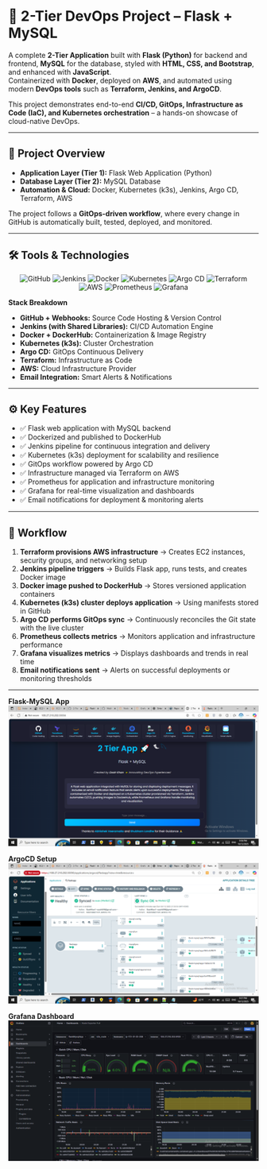 # 🚀 2-Tier DevOps Project – Flask + MySQL  

A complete **2-Tier Application** built with **Flask (Python)** for backend and frontend, **MySQL** for the database, styled with **HTML, CSS, and Bootstrap**, and enhanced with **JavaScript**.  
Containerized with **Docker**, deployed on **AWS**, and automated using modern **DevOps tools** such as **Terraform, Jenkins, and ArgoCD**.


This project demonstrates end-to-end **CI/CD, GitOps, Infrastructure as Code (IaC), and Kubernetes orchestration** – a hands-on showcase of cloud-native DevOps.  

---

## 📌 Project Overview  

- **Application Layer (Tier 1):** Flask Web Application (Python)  
- **Database Layer (Tier 2):** MySQL Database  
- **Automation & Cloud:** Docker, Kubernetes (k3s), Jenkins, Argo CD, Terraform, AWS  

The project follows a **GitOps-driven workflow**, where every change in GitHub is automatically built, tested, deployed, and monitored.  

---

## 🛠 Tools & Technologies  

<p align="center">
  <img src="https://cdn.jsdelivr.net/gh/devicons/devicon/icons/github/github-original.svg" width="40" title="GitHub"/>
  <img src="https://cdn.jsdelivr.net/gh/devicons/devicon/icons/jenkins/jenkins-original.svg" width="40" title="Jenkins"/>
  <img src="https://cdn.jsdelivr.net/gh/devicons/devicon/icons/docker/docker-original.svg" width="40" title="Docker"/>
  <img src="https://cdn.jsdelivr.net/gh/devicons/devicon/icons/kubernetes/kubernetes-plain.svg" width="40" title="Kubernetes"/>
  <img src="https://argo-cd.readthedocs.io/en/stable/assets/logo.png" width="40" title="Argo CD"/>
  <img src="https://cdn.jsdelivr.net/gh/devicons/devicon/icons/terraform/terraform-original.svg" width="40" title="Terraform"/>
  <img src="https://cdn.jsdelivr.net/gh/devicons/devicon/icons/amazonwebservices/amazonwebservices-plain-wordmark.svg" width="50" title="AWS"/>
  <img src="https://cdn.jsdelivr.net/gh/devicons/devicon/icons/prometheus/prometheus-original.svg" width="40" title="Prometheus"/>
  <img src="https://cdn.jsdelivr.net/gh/devicons/devicon/icons/grafana/grafana-original.svg" width="40" title="Grafana"/>

</p>

**Stack Breakdown**  
- **GitHub + Webhooks:** Source Code Hosting & Version Control  
- **Jenkins (with Shared Libraries):** CI/CD Automation Engine  
- **Docker + DockerHub:** Containerization & Image Registry  
- **Kubernetes (k3s):** Cluster Orchestration  
- **Argo CD:** GitOps Continuous Delivery  
- **Terraform:** Infrastructure as Code  
- **AWS:** Cloud Infrastructure Provider  
- **Email Integration:** Smart Alerts & Notifications  

---

## ⚙️ Key Features  

- ✅ Flask web application with MySQL backend  
- ✅ Dockerized and published to DockerHub  
- ✅ Jenkins pipeline for continuous integration and delivery  
- ✅ Kubernetes (k3s) deployment for scalability and resilience  
- ✅ GitOps workflow powered by Argo CD  
- ✅ Infrastructure managed via Terraform on AWS  
- ✅ Prometheus for application and infrastructure monitoring  
- ✅ Grafana for real-time visualization and dashboards  
- ✅ Email notifications for deployment & monitoring alerts  
 

---

## 🔄 Workflow  

1. **Terraform provisions AWS infrastructure** → Creates EC2 instances, security groups, and networking setup  
2. **Jenkins pipeline triggers** → Builds Flask app, runs tests, and creates Docker image  
3. **Docker image pushed to DockerHub** → Stores versioned application containers  
4. **Kubernetes (k3s) cluster deploys application** → Using manifests stored in GitHub  
5. **Argo CD performs GitOps sync** → Continuously reconciles the Git state with the live cluster  
6. **Prometheus collects metrics** → Monitors application and infrastructure performance  
7. **Grafana visualizes metrics** → Displays dashboards and trends in real time  
8. **Email notifications sent** → Alerts on successful deployments or monitoring thresholds  


---
**Flask-MySQL App**  
![Flask-Mysql-App](ProjectImages/App.png)  

**ArgoCD Setup**  
![Argocd](ProjectImages/ArgoCd.png)  
  
**Grafana Dashboard**  
![Grafana](ProjectImages/Grafana.png)  


